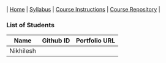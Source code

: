 | [Home](https://bargavkondapu.com/sajc-web-development-101/) | [Syllabus](https://bargavkondapu.com/sajc-web-development-101/introduction/syllabus) | [Course Instructions](https://bargavkondapu.com/sajc-web-development-101/introduction/course-instructions) | [Course Repository](https://github.com/bhar1red/sajc-web-development-101) |

### List of Students 

| Name | Github ID | Portfolio URL | 
| ----- | ----- | -------- |
| Nikhilesh |  | |
